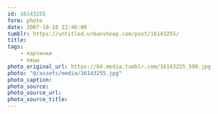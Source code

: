 ```yaml
---
id: 16143255
form: photo
date: 2007-10-18 22:46:00
tumblr: https://untitled.urbansheep.com/post/16143255/
title:
tags:
    - картинки
    - овцы
photo_original_url: https://64.media.tumblr.com/16143255_500.jpg
photo: "@/assets/media/16143255.jpg"
photo_caption:
photo_source:
photo_source_url:
photo_source_title:
---
```

